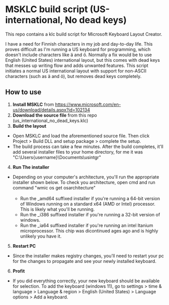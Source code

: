 # MSKLC build script (US-international, No dead keys)

This repo contains a klc build script for Microsoft Keyboard Layout Creator. 

I have a need for Finnish characters in my job and day-to-day life. This proves difficult as I'm running a US keyboard for programming, which doesn't include characters like ä and ö. Normally a fix would be to use English (United States) international layout, but this comes with dead keys that messes up writing flow and adds unwanted features. This script initiates a normal US international layout with support for non-ASCII characters (such as ä and ö), but removes dead keys completely. 

## How to use
1. **Install MSKLC** from https://www.microsoft.com/en-us/download/details.aspx?id=102134
2. **Download the source file** from this repo (us_international_no_dead_keys.klc)
3. **Build the layout**
- Open MSKLC and load the aforementioned source file. Then click Project > Build DLL and setup package > complete the setup.
- The build process can take a few minutes. After the build completes, it'll add several installer files to your home directory, for me it was "C:\Users\{username}\Documents\usintgr"
4. **Run The installer**
- Depending on your computer's architecture, you'll run the appropriate installer shown below. To check you architecture, open cmd and run command "wmic os get osarchitecture" <br /><br />
  - Run the _amd64 suffixed installer if you're running a 64-bit version of Windows running on a standard x64 (AMD or Intel) processor. This is likely what you'll be running. <br />
  - Run the _i386 suffixed installer if you're running a 32-bit version of windows. <br />
  - Run the _ia64 suffixed installer if you're running an intel Itanium microprocessor. This chip was dicontinued ages ago and is highly unlikely you have it. <br />

5. **Restart PC**
- Since the installer makes registry changes, you'll need to restart your pc for the changes to propagate and see your newly installed keyboard.
6. **Profit**
- If you did everything correctly, your new keyboard should be available for selection.
To add the keyboard (windows 11), go to settings > time & language > Language & region > English (United States) > Language options > Add a keyboard.
